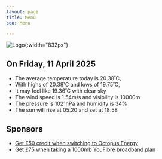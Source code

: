 ```yaml
---
layout: page
title: Menu
seo: Menu

---
```


![Logo](/images/logo.jpg){:width="832px"}

<!-- weather_marker starts -->
## On Friday, 11 April 2025

- The average temperature today is 20.38˚C,
- With highs of 20.38˚C and lows of 19.75˚C,
- It may feel like 19.36˚C with clear sky
- The wind speed is 1.54m/s and visibility is 10000m
- The pressure is 1021hPa and humidity is 34%
- The sun will rise at 05:20 and set at 18:58

<!-- weather_marker ends -->

## Sponsors

- [Get £50 credit when switching to Octopus Energy](https://bit.ly/3oD1nnS)
- [Get £75 when taking a 1000mb YouFibre broadband plan](https://aklam.io/91zWhU?)



